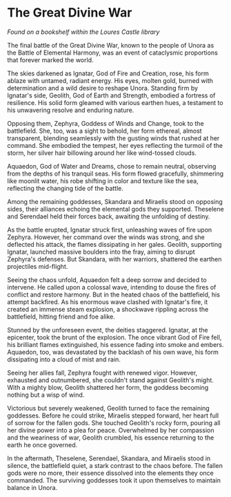 # The Great Divine War

_Found on a bookshelf within the Loures Castle library_

The final battle of the Great Divine War, known to the people of Unora as the Battle of Elemental Harmony, was an event of cataclysmic proportions that forever marked the world.

The skies darkened as Ignatar, God of Fire and Creation, rose, his form ablaze with untamed, radiant energy. His eyes, molten gold, burned with determination and a wild desire to reshape Unora. Standing firm by Ignatar's side, Geolith, God of Earth and Strength, embodied a fortress of resilience. His solid form gleamed with various earthen hues, a testament to his unwavering resolve and enduring nature.

Opposing them, Zephyra, Goddess of Winds and Change, took to the battlefield. She, too, was a sight to behold, her form ethereal, almost transparent, blending seamlessly with the gusting winds that rushed at her command. She embodied the tempest, her eyes reflecting the turmoil of the storm, her silver hair billowing around her like wind-tossed clouds.

Aquaedon, God of Water and Dreams, chose to remain neutral, observing from the depths of his tranquil seas. His form flowed gracefully, shimmering like moonlit water, his robe shifting in color and texture like the sea, reflecting the changing tide of the battle.

Among the remaining goddesses, Skandara and Miraelis stood on opposing sides, their alliances echoing the elemental gods they supported. Theselene and Serendael held their forces back, awaiting the unfolding of destiny.

As the battle erupted, Ignatar struck first, unleashing waves of fire upon Zephyra. However, her command over the winds was strong, and she deflected his attack, the flames dissipating in her gales. Geolith, supporting Ignatar, launched massive boulders into the fray, aiming to disrupt Zephyra's defenses. But Skandara, with her warriors, shattered the earthen projectiles mid-flight.

Seeing the chaos unfold, Aquaedon felt a deep sorrow and decided to intervene. He called upon a colossal wave, intending to douse the fires of conflict and restore harmony. But in the heated chaos of the battlefield, his attempt backfired. As his enormous wave clashed with Ignatar's fire, it created an immense steam explosion, a shockwave rippling across the battlefield, hitting friend and foe alike.

Stunned by the unforeseen event, the deities staggered. Ignatar, at the epicenter, took the brunt of the explosion. The once vibrant God of Fire fell, his brilliant flames extinguished, his essence fading into smoke and embers. Aquaedon, too, was devastated by the backlash of his own wave, his form dissipating into a cloud of mist and rain.

Seeing her allies fall, Zephyra fought with renewed vigor. However, exhausted and outnumbered, she couldn't stand against Geolith's might. With a mighty blow, Geolith shattered her form, the goddess becoming nothing but a wisp of wind.

Victorious but severely weakened, Geolith turned to face the remaining goddesses. Before he could strike, Miraelis stepped forward, her heart full of sorrow for the fallen gods. She touched Geolith's rocky form, pouring all her divine power into a plea for peace. Overwhelmed by her compassion and the weariness of war, Geolith crumbled, his essence returning to the earth he once governed.

In the aftermath, Theselene, Serendael, Skandara, and Miraelis stood in silence, the battlefield quiet, a stark contrast to the chaos before. The fallen gods were no more, their essence dissolved into the elements they once commanded. The surviving goddesses took it upon themselves to maintain balance in Unora.
